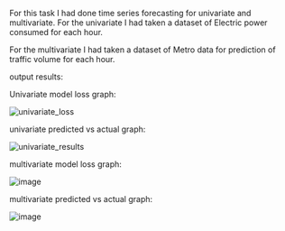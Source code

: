 For this task I had done time series forecasting for univariate and multivariate.
For the univariate I had taken a dataset of Electric power consumed for each hour.

For the multivariate I had taken a dataset of Metro data for prediction of traffic volume for each hour.

output results:

Univariate model loss graph:

![univariate_loss](https://user-images.githubusercontent.com/99468260/170943822-3cd90edf-3231-495c-8f88-d082b55600da.png)

univariate predicted vs actual graph:

![univariate_results](https://user-images.githubusercontent.com/99468260/170943950-1be3876b-33e5-4bc1-a5bf-f03b3c7e315d.png)

multivariate model loss graph:

![image](https://user-images.githubusercontent.com/99468260/170944056-5db3c68e-9c5d-4ab7-86a3-059637f8bbfd.png)

multivariate predicted vs actual graph:

![image](https://user-images.githubusercontent.com/99468260/170944232-557a5a77-44dc-40a1-b7b8-9fc6acdae9cb.png)
